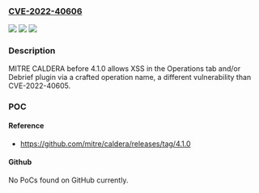 ### [CVE-2022-40606](https://cve.mitre.org/cgi-bin/cvename.cgi?name=CVE-2022-40606)
![](https://img.shields.io/static/v1?label=Product&message=n%2Fa&color=blue)
![](https://img.shields.io/static/v1?label=Version&message=n%2Fa&color=blue)
![](https://img.shields.io/static/v1?label=Vulnerability&message=n%2Fa&color=brighgreen)

### Description

MITRE CALDERA before 4.1.0 allows XSS in the Operations tab and/or Debrief plugin via a crafted operation name, a different vulnerability than CVE-2022-40605.

### POC

#### Reference
- https://github.com/mitre/caldera/releases/tag/4.1.0

#### Github
No PoCs found on GitHub currently.

